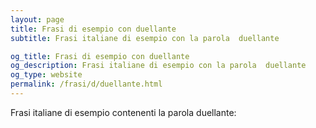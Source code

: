 ```yaml
---
layout: page
title: Frasi di esempio con duellante 
subtitle: Frasi italiane di esempio con la parola  duellante

og_title: Frasi di esempio con duellante 
og_description: Frasi italiane di esempio con la parola  duellante
og_type: website
permalink: /frasi/d/duellante.html
---
```


Frasi italiane di esempio contenenti la parola duellante:


